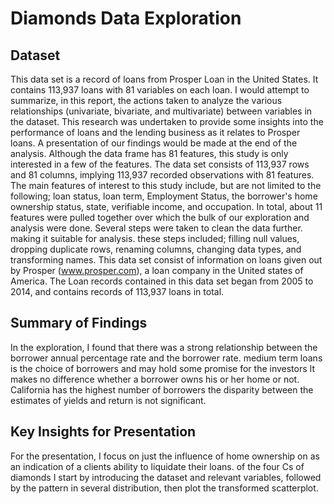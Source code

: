 # Diamonds Data Exploration

## Dataset

This data set is a record of loans from Prosper Loan in the United States. It contains 113,937 loans with 81 variables on each loan. I would attempt to summarize, in this report, the actions taken to analyze the various relationships (univariate, bivariate, and multivariate) between variables in the dataset. This research was undertaken to provide some insights into the performance of loans and the lending business as it relates to Prosper loans. A presentation of our findings would be made at the end of the analysis. Although the data frame has 81 features, this study is only interested in a few of the features. The data set consists of 113,937 rows and 81 columns, implying 113,937 recorded observations with 81 features. The main features of interest to this study include, but are not limited to the following; loan status, loan term, Employment Status, the borrower's home ownership status, state, verifiable income, and occupation. In total, about 11 features were pulled together over which the bulk of our exploration and analysis were done. Several steps were taken to clean the data further. making it suitable for analysis. these steps included; filling null values, dropping duplicate rows, renaming columns, changing data types, and transforming names.
This data set consist of information on loans given out by Prosper (www.prosper.com), a loan company in the United states of America. The Loan records contained in this data set began from 2005 to 2014, and contains records of 113,937 loans in total. 




## Summary of Findings

In the exploration, I found that there was a strong relationship between the
borrower annual percentage rate and the borrower rate.
medium term loans is the choice of borrowers and may hold some promise for the investors
It makes no difference whether a borrower owns his or her home or not.
California has the highest number of borrowers
the disparity between the estimates of yields and return is not significant. 


## Key Insights for Presentation

For the presentation, I focus on just the influence of home ownership on as an indication of a clients ability
to liquidate their loans.
of the four Cs of diamonds
I start by introducing the dataset and relevant variables, followed by the pattern in several distribution, then plot the
transformed scatterplot.



